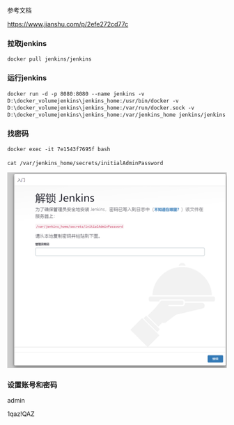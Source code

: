 

参考文档

https://www.jianshu.com/p/2efe272cd77c

### 拉取jenkins

```
docker pull jenkins/jenkins
```



### 运行jenkins

```
docker run -d -p 8080:8080 --name jenkins -v D:\docker_volumejenkins\jenkins_home:/usr/bin/docker -v D:\docker_volumejenkins\jenkins_home:/var/run/docker.sock -v D:\docker_volumejenkins\jenkins_home:/var/jenkins_home jenkins/jenkins
```



### 找密码

```
docker exec -it 7e1543f7695f bash

cat /var/jenkins_home/secrets/initialAdminPassword

```

![1678437192878](mdimg/docker%20%E5%AE%89%E8%A3%85jekins/1678437192878.png)

### 设置账号和密码

admin

1qaz!QAZ